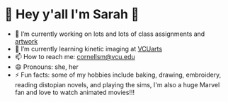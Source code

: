 <h1>👋 Hey y'all I'm Sarah 👋</h1>



- 🔭 I’m currently working on lots and lots of class assignments and [artwork](https://cornellsm.myportfolio.com/)
- 🌱 I’m currently learning kinetic imaging at [VCUarts](https://arts.vcu.edu/academics/departments/kinetic-imaging/)
- 📫 How to reach me: cornellsm@vcu.edu
- 😄 Pronouns: she, her
- ⚡ Fun facts: some of my hobbies include baking, drawing, embroidery, reading distopian novels, and playing the sims, I'm also a huge Marvel fan and love to watch animated movies!!!
